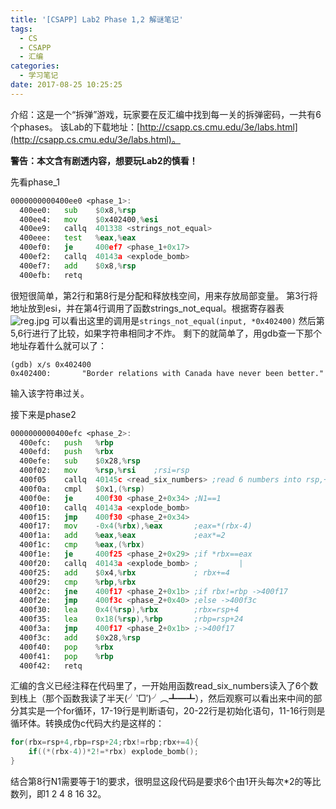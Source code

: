 ```yaml
---
title: '[CSAPP] Lab2 Phase 1,2 解谜笔记'
tags:
  - CS
  - CSAPP
  - 汇编
categories:
  - 学习笔记
date: 2017-08-25 10:25:25
---
```


介绍：这是一个“拆弹”游戏，玩家要在反汇编中找到每一关的拆弹密码，一共有6个phases。
该Lab的下载地址：[http://csapp.cs.cmu.edu/3e/labs.html](http://csapp.cs.cmu.edu/3e/labs.html)。

**警告：本文含有剧透内容，想要玩Lab2的慎看！**

<!--more-->

先看phase_1
```asm
0000000000400ee0 <phase_1>:
  400ee0:	sub    $0x8,%rsp
  400ee4:   mov    $0x402400,%esi
  400ee9:	callq  401338 <strings_not_equal>
  400eee:	test   %eax,%eax
  400ef0:	je     400ef7 <phase_1+0x17>
  400ef2:	callq  40143a <explode_bomb>
  400ef7:	add    $0x8,%rsp
  400efb:	retq   
```
很短很简单，第2行和第8行是分配和释放栈空间，用来存放局部变量。
第3行将地址放到esi，并在第4行调用了函数strings_not_equal。根据寄存器表
![reg.jpg](https://i.loli.net/2017/08/23/599d6f7191aa0.jpg)
可以看出这里的调用是``strings_not_equal(input, *0x402400)``
然后第5,6行进行了比较，如果字符串相同才不炸。
剩下的就简单了，用gdb查一下那个地址存着什么就可以了：
```
(gdb) x/s 0x402400
0x402400:       "Border relations with Canada have never been better."
```
输入该字符串过关。

接下来是phase2
```asm
0000000000400efc <phase_2>:
  400efc:	push   %rbp
  400efd:	push   %rbx
  400efe:	sub    $0x28,%rsp
  400f02:   mov    %rsp,%rsi    ;rsi=rsp
  400f05    callq  40145c <read_six_numbers> ;read 6 numbers into rsp,+4,+8,+12,+16,+20
  400f0a:   cmpl   $0x1,(%rsp)
  400f0e:	je     400f30 <phase_2+0x34> ;N1==1
  400f10:	callq  40143a <explode_bomb>
  400f15:	jmp    400f30 <phase_2+0x34>
  400f17:	mov    -0x4(%rbx),%eax       ;eax=*(rbx-4)
  400f1a:	add    %eax,%eax             ;eax*=2
  400f1c:	cmp    %eax,(%rbx)
  400f1e:	je     400f25 <phase_2+0x29> ;if *rbx==eax
  400f20:	callq  40143a <explode_bomb> ;         |
  400f25:   add    $0x4,%rbx             ; rbx+=4
  400f29:   cmp    %rbp,%rbx
  400f2c:   jne    400f17 <phase_2+0x1b> ;if rbx!=rbp ->400f17
  400f2e:   jmp    400f3c <phase_2+0x40> ;else ->400f3c
  400f30:   lea    0x4(%rsp),%rbx        ;rbx=rsp+4
  400f35:   lea    0x18(%rsp),%rbp       ;rbp=rsp+24
  400f3a:   jmp    400f17 <phase_2+0x1b> ;->400f17
  400f3c:   add    $0x28,%rsp
  400f40:	pop    %rbx
  400f41:	pop    %rbp
  400f42:	retq   
```
汇编的含义已经注释在代码里了，一开始用函数read_six_numbers读入了6个数到栈上（那个函数我读了半天(╯‵□′)╯︵┻━┻），然后观察可以看出来中间的部分其实是一个for循环，17-19行是判断语句，20-22行是初始化语句，11-16行则是循环体。转换成伪c代码大约是这样的：
```c
for(rbx=rsp+4,rbp=rsp+24;rbx!=rbp;rbx+=4){
    if((*(rbx-4))*2!=*rbx) explode_bomb();
}
```
结合第8行N1需要等于1的要求，很明显这段代码是要求6个由1开头每次*2的等比数列，即1 2 4 8 16 32。